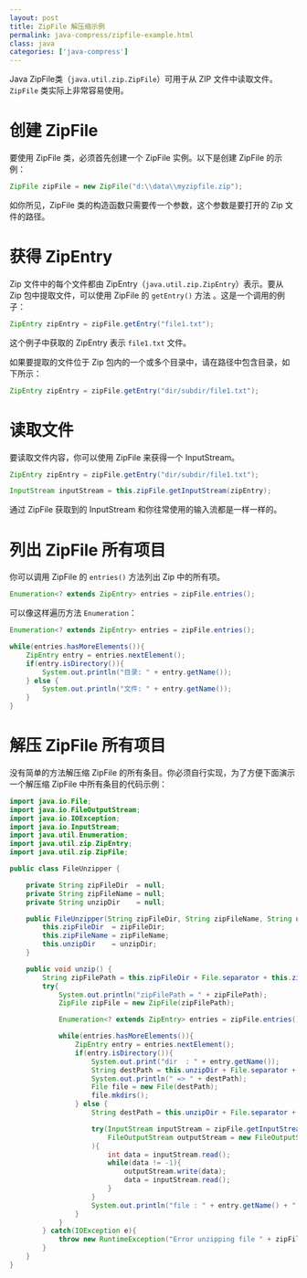```yaml
---
layout: post
title: ZipFile 解压缩示例
permalink: java-compress/zipfile-example.html
class: java
categories: ['java-compress']
---
```


Java ZipFile类（`java.util.zip.ZipFile`）可用于从 ZIP 文件中读取文件。`ZipFile` 类实际上非常容易使用。

# 创建 ZipFile

要使用 ZipFile 类，必须首先创建一个 ZipFile 实例。以下是创建 ZipFile 的示例：

```java
ZipFile zipFile = new ZipFile("d:\\data\\myzipfile.zip");
```

如你所见，ZipFile 类的构造函数只需要传一个参数，这个参数是要打开的 Zip 文件的路径。

# 获得 ZipEntry

Zip 文件中的每个文件都由 ZipEntry（`java.util.zip.ZipEntry`）表示。要从 Zip 包中提取文件，可以使用 ZipFile 的 `getEntry()` 方法 。这是一个调用的例子：

```java
ZipEntry zipEntry = zipFile.getEntry("file1.txt");
```

这个例子中获取的 ZipEntry 表示 `file1.txt` 文件。

如果要提取的文件位于 Zip 包内的一个或多个目录中，请在路径中包含目录，如下所示：

```java
ZipEntry zipEntry = zipFile.getEntry("dir/subdir/file1.txt");
```

# 读取文件

要读取文件内容，你可以使用 ZipFile 来获得一个 InputStream。

```java
ZipEntry zipEntry = zipFile.getEntry("dir/subdir/file1.txt");

InputStream inputStream = this.zipFile.getInputStream(zipEntry);
```

通过 ZipFile 获取到的 InputStream 和你往常使用的输入流都是一样一样的。

# 列出 ZipFile 所有项目

你可以调用 ZipFile 的 `entries()` 方法列出 Zip 中的所有项。

```java
Enumeration<? extends ZipEntry> entries = zipFile.entries();
```

可以像这样遍历方法 `Enumeration`：

```java
Enumeration<? extends ZipEntry> entries = zipFile.entries();

while(entries.hasMoreElements()){
    ZipEntry entry = entries.nextElement();
    if(entry.isDirectory()){
        System.out.println("目录: " + entry.getName());
    } else {
        System.out.println("文件: " + entry.getName());
    }
}
```

# 解压 ZipFile 所有项目

没有简单的方法解压缩 ZipFile 的所有条目。你必须自行实现，为了方便下面演示一个解压缩 ZipFile 中所有条目的代码示例：

```java
import java.io.File;
import java.io.FileOutputStream;
import java.io.IOException;
import java.io.InputStream;
import java.util.Enumeration;
import java.util.zip.ZipEntry;
import java.util.zip.ZipFile;

public class FileUnzipper {

    private String zipFileDir  = null;
    private String zipFileName = null;
    private String unzipDir    = null;

    public FileUnzipper(String zipFileDir, String zipFileName, String unzipDir) {
        this.zipFileDir  = zipFileDir;
        this.zipFileName = zipFileName;
        this.unzipDir    = unzipDir;
    }

    public void unzip() {
        String zipFilePath = this.zipFileDir + File.separator + this.zipFileName;
        try{
            System.out.println("zipFilePath = " + zipFilePath);
            ZipFile zipFile = new ZipFile(zipFilePath);

            Enumeration<? extends ZipEntry> entries = zipFile.entries();

            while(entries.hasMoreElements()){
                ZipEntry entry = entries.nextElement();
                if(entry.isDirectory()){
                    System.out.print("dir  : " + entry.getName());
                    String destPath = this.unzipDir + File.separator + entry.getName();
                    System.out.println(" => " + destPath);
                    File file = new File(destPath);
                    file.mkdirs();
                } else {
                    String destPath = this.unzipDir + File.separator + entry.getName();

                    try(InputStream inputStream = zipFile.getInputStream(entry);
                        FileOutputStream outputStream = new FileOutputStream(destPath);
                    ){
                        int data = inputStream.read();
                        while(data != -1){
                            outputStream.write(data);
                            data = inputStream.read();
                        }
                    }
                    System.out.println("file : " + entry.getName() + " => " + destPath);
                }
            }
        } catch(IOException e){
            throw new RuntimeException("Error unzipping file " + zipFilePath, e);
        }
    }
}
```
